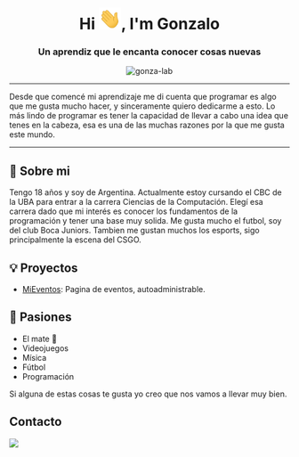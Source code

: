 <h1 align="center">Hi <img src="https://raw.githubusercontent.com/ABSphreak/ABSphreak/master/gifs/Hi.gif" width="40px" />, I'm Gonzalo</h1>
<h3 align="center">Un aprendiz que le encanta conocer cosas nuevas</h3>

<p align="center"> <img src="https://github-readme-stats.vercel.app/api/top-langs/?username=gonza-lab&layout=compact" alt="gonza-lab" /> </p>

-------

Desde que comencé mi aprendizaje me di cuenta que programar es algo que me gusta mucho hacer, y sinceramente quiero dedicarme a esto. Lo más lindo de programar es tener la capacidad de llevar a cabo una idea que tenes en la cabeza, esa es una de las muchas razones por la que me gusta este mundo.

-------
  
## 🧐 Sobre mi

Tengo 18 años y soy de Argentina. Actualmente estoy cursando el CBC de la UBA para entrar a la carrera Ciencias de la Computación. Elegí esa carrera dado que mi interés es conocer los fundamentos de la programación y tener una base muy solida. Me gusta mucho el futbol, soy del club Boca Juniors. Tambien me gustan muchos los esports, sigo principalmente la escena del CSGO.

## 💡 Proyectos

- [MiEventos](https://github.com/gonza-lab/mieventos-react): Pagina de eventos, autoadministrable.

## 💖 Pasiones

- El mate 🧉
- Videojuegos
- Mísica
- Fútbol
- Programación

Si alguna de estas cosas te gusta yo creo que nos vamos a llevar muy bien.

## Contacto

<a target="_blank" href="https://www.linkedin.com/in/gonzalo-flores-71ba51177/"><img src="https://img.shields.io/badge/linkedin%20-%230077B5.svg?&style=for-the-badge&logo=linkedin&logoColor=white"/></a>

